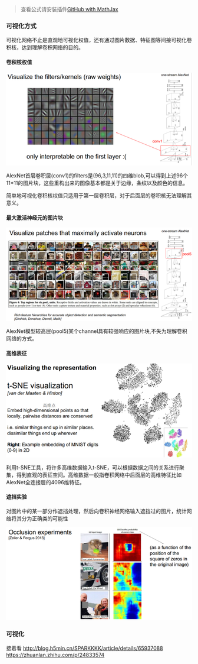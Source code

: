 > 查看公式请安装插件[GitHub with MathJax](https://chrome.google.com/webstore/detail/github-with-mathjax/ioemnmodlmafdkllaclgeombjnmnbima)

### 可视化方式
可视化网络不止是直观地可视化权值，还有通过图片数据、特征图等间接可视化卷积核，达到理解卷积网络的目的。

#### 卷积核权值

![卷积核权值](image/卷积核权值.png)

AlexNet首层卷积层(conv1)的filters是(96,3,11,11)的四维blob,可以得到上述96个11*11的图片块，这些重构出来的图像基本都是关于边缘，条纹以及颜色的信息。

简单地可视化卷积核权值只适用于第一层卷积层，对于后面层的卷积核无法理解其意义。

#### 最大激活神经元的图片块

![最大激活图片块](image/图片块.png)

AlexNet模型较高层(pool5)某个channel具有较强响应的图片块,不失为理解卷积网络的方式。

#### 高维表征

![高维表征](image/高维表征.png)

利用t-SNE工具，将许多高维数据输入t-SNE，可以根据数据之间的关系进行聚集，得到直观的表征空间。高维数据一般指卷积网络中后面层的高维特征比如AlexNet全连接层的4096维特征。

#### 遮挡实验
对图片中的某一部分作遮挡处理，然后向卷积神经网络输入遮挡过的图片，统计网络将其分为正确类的可能性

![遮挡实验](image/遮挡实验.png)

### 可视化



接着看
http://blog.h5min.cn/SPARKKKK/article/details/65937088
https://zhuanlan.zhihu.com/p/24833574
